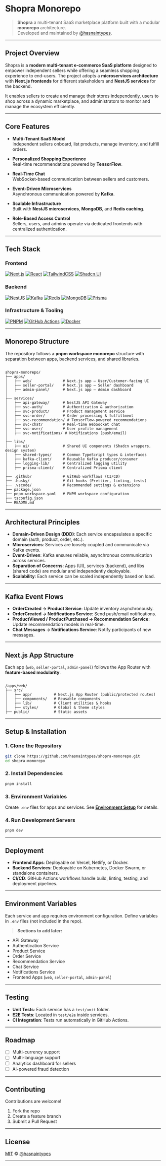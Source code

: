 # Shopra Monorepo

> **Shopra** a multi-tenant SaaS marketplace platform built with a modular **monorepo** architecture.  
> Developed and maintained by [@hasnaintypes](https://github.com/hasnaintypes).

---

## Project Overview

Shopra is a **modern multi-tenant e-commerce SaaS platform** designed to empower independent sellers while offering a seamless shopping experience to end-users. The project adopts a **microservices architecture** with **Next.js frontends** for different stakeholders and **NestJS services** for the backend.

It enables sellers to create and manage their stores independently, users to shop across a dynamic marketplace, and administrators to monitor and manage the ecosystem efficiently.

---

## Core Features

- **Multi-Tenant SaaS Model**  
  Independent sellers onboard, list products, manage inventory, and fulfill orders.

- **Personalized Shopping Experience**  
  Real-time recommendations powered by **TensorFlow**.

- **Real-Time Chat**  
  WebSocket-based communication between sellers and customers.

- **Event-Driven Microservices**  
  Asynchronous communication powered by **Kafka**.

- **Scalable Infrastructure**  
  Built with **NestJS microservices**, **MongoDB**, and **Redis caching**.

- **Role-Based Access Control**  
  Sellers, users, and admins operate via dedicated frontends with centralized authentication.

---

## Tech Stack

### Frontend

[![Next.js](https://img.shields.io/badge/Next.js-000000?style=flat&logo=next.js&logoColor=white)](https://nextjs.org/)
[![React](https://img.shields.io/badge/React-20232A?style=flat&logo=react&logoColor=61DAFB)](https://react.dev/)
[![TailwindCSS](https://img.shields.io/badge/TailwindCSS-06B6D4?style=flat&logo=tailwindcss&logoColor=white)](https://tailwindcss.com/)
[![Shadcn UI](https://img.shields.io/badge/Shadcn%20UI-000000?style=flat)](https://ui.shadcn.com/)

### Backend

[![NestJS](https://img.shields.io/badge/NestJS-E0234E?style=flat&logo=nestjs&logoColor=white)](https://nestjs.com/)
[![Kafka](https://img.shields.io/badge/Kafka-231F20?style=flat&logo=apache-kafka&logoColor=white)](https://kafka.apache.org/)
[![Redis](https://img.shields.io/badge/Redis-DC382D?style=flat&logo=redis&logoColor=white)](https://redis.io/)
[![MongoDB](https://img.shields.io/badge/MongoDB-47A248?style=flat&logo=mongodb&logoColor=white)](https://www.mongodb.com/)
[![Prisma](https://img.shields.io/badge/Prisma-2D3748?style=flat&logo=prisma&logoColor=white)](https://www.prisma.io/)

### Infrastructure & Tooling

[![PNPM](https://img.shields.io/badge/pnpm-000000?style=flat&logo=pnpm&logoColor=yellow)](https://pnpm.io/)
[![GitHub Actions](https://img.shields.io/badge/GitHub%20Actions-2088FF?style=flat&logo=github-actions&logoColor=white)](https://github.com/features/actions)
[![Docker](https://img.shields.io/badge/Docker-2496ED?style=flat&logo=docker&logoColor=white)](https://www.docker.com/)

---

## Monorepo Structure

The repository follows a **pnpm workspace monorepo** structure with separation between apps, backend services, and shared libraries.

```

shopra-monorepo/
├── apps/
│   ├── web/              # Next.js app — User/Customer-facing UI
│   ├── seller-portal/    # Next.js app — Seller dashboard
│   ├── admin-panel/      # Next.js app — Admin dashboard
│
├── services/
│   ├── api-gateway/      # NestJS API Gateway
│   ├── svc-auth/         # Authentication & authorization
│   ├── svc-product/      # Product management service
│   ├── svc-order/        # Order processing & fulfillment
│   ├── svc-recommendation/ # TensorFlow-powered recommendations
│   ├── svc-chat/         # Real-time WebSocket chat
│   ├── svc-user/         # User profile management
│   ├── svc-notifications/ # Notifications (push/email)
│
├── libs/
│   ├── ui/               # Shared UI components (Shadcn wrappers, design system)
│   ├── shared-types/     # Common TypeScript types & interfaces
│   ├── kafka-client/     # Reusable Kafka producer/consumer
│   ├── logging-lib/      # Centralized logging utility
│   ├── prisma-client/    # Centralized Prisma client
│
├── .github/              # GitHub workflows (CI/CD)
├── .husky/               # Git hooks (Prettier, linting, tests)
├── .vscode/              # Recommended settings & extensions
├── package.json
├── pnpm-workspace.yaml   # PNPM workspace configuration
├── tsconfig.json
└── README.md

```

---

## Architectural Principles

- **Domain-Driven Design (DDD)**: Each service encapsulates a specific domain (auth, product, order, etc.).
- **Microservices**: Services are loosely coupled and communicate via Kafka events.
- **Event-Driven**: Kafka ensures reliable, asynchronous communication across services.
- **Separation of Concerns**: Apps (UI), services (backend), and libs (shared code) are modular and independently deployable.
- **Scalability**: Each service can be scaled independently based on load.

---

## Kafka Event Flows

- **OrderCreated → Product Service**: Update inventory asynchronously.
- **OrderCreated → Notifications Service**: Send push/email notifications.
- **ProductViewed / ProductPurchased → Recommendation Service**: Update recommendation models in real-time.
- **Chat Messages → Notifications Service**: Notify participants of new messages.

---

## Next.js App Structure

Each app (`web`, `seller-portal`, `admin-panel`) follows the App Router with **feature-based modularity**.

```

/apps/web/
├── src/
│   ├── app/          # Next.js App Router (public/protected routes)
│   ├── components/   # Reusable components
│   ├── lib/          # Client utilities & hooks
│   ├── styles/       # Global & theme styles
├── public/           # Static assets

```

---

## Setup & Installation

### 1. Clone the Repository

```bash
git clone https://github.com/hasnaintypes/shopra-monorepo.git
cd shopra-monorepo
```

### 2. Install Dependencies

```bash
pnpm install
```

### 3. Environment Variables

Create `.env` files for apps and services.
See **[Environment Setup](#-environment-variables)** for details.

### 4. Run Development Servers

```bash
pnpm dev
```

---

## Deployment

- **Frontend Apps**: Deployable on Vercel, Netlify, or Docker.
- **Backend Services**: Deployable on Kubernetes, Docker Swarm, or standalone containers.
- **CI/CD**: GitHub Actions workflows handle build, linting, testing, and deployment pipelines.

---

## Environment Variables

Each service and app requires environment configuration.
Define variables in `.env` files (not included in the repo).

> **Sections to add later:**

- API Gateway
- Authentication Service
- Product Service
- Order Service
- Recommendation Service
- Chat Service
- Notifications Service
- Frontend Apps (`web`, `seller-portal`, `admin-panel`)

---

## Testing

- **Unit Tests**: Each service has a `test/unit` folder.
- **E2E Tests**: Located in `test/e2e` inside services.
- **CI Integration**: Tests run automatically in GitHub Actions.

---

## Roadmap

- [ ] Multi-currency support
- [ ] Multi-language support
- [ ] Analytics dashboard for sellers
- [ ] AI-powered fraud detection

---

## Contributing

Contributions are welcome!

1. Fork the repo
2. Create a feature branch
3. Submit a Pull Request

---

## License

[MIT](./LICENSE) © [@hasnaintypes](https://github.com/hasnaintypes)

---
